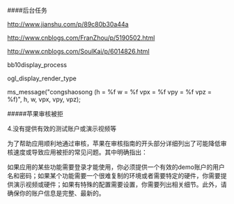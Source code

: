 ####后台任务

http://www.jianshu.com/p/89c80b30a44a

http://www.cnblogs.com/FranZhou/p/5190502.html

http://www.cnblogs.com/SoulKai/p/6014826.html


bb10display_process

ogl_display_render_type

ms_message("congshaosong (h = %f w = %f vpx = %f vpy = %f vpz = %f)", h, w, vpx, vpy, vpz);


#####苹果审核被拒

4.没有提供有效的测试账户或演示视频等

为了帮助应用顺利地通过审核，苹果在审核指南的开头部分详细列出了可能降低审核速度或导致应用被拒的常见问题。其中明确指出：

如果应用的某些功能需要登录才能使用，你必须提供一个有效的demo账户的用户名和密码；如果某个功能需要一个很难复制的环境或者需要特定的硬件，你需要提供演示视频或硬件；如果有特殊的配置需要设置，你需要列出相关细节。此外，请确保你的账户信息是完整、最新的。







